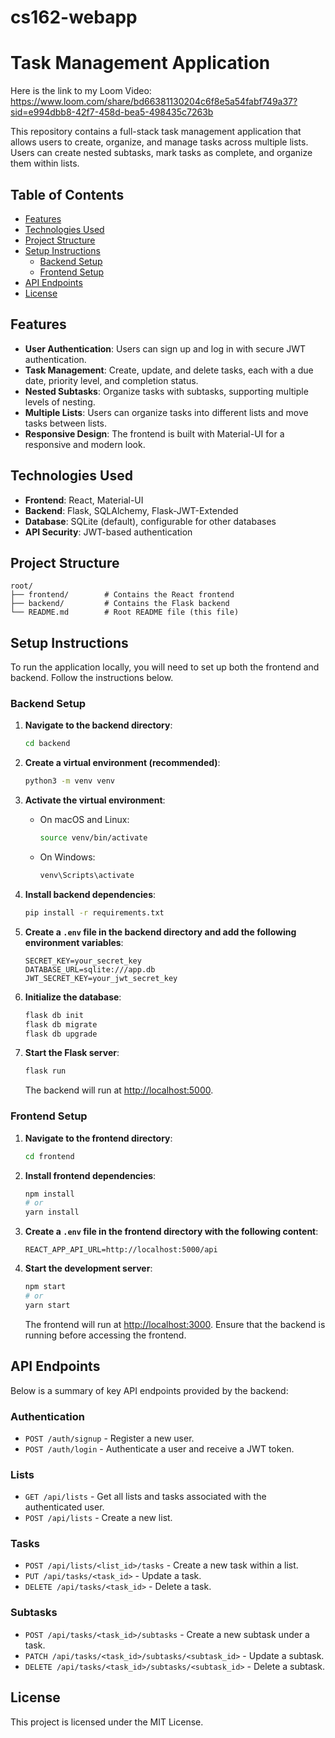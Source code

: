# cs162-webapp
# Task Management Application

Here is the link to my Loom Video: https://www.loom.com/share/bd66381130204c6f8e5a54fabf749a37?sid=e994dbb8-42f7-458d-bea5-498435c7263b

This repository contains a full-stack task management application that allows users to create, organize, and manage tasks across multiple lists. Users can create nested subtasks, mark tasks as complete, and organize them within lists.

## Table of Contents

- [Features](#features)
- [Technologies Used](#technologies-used)
- [Project Structure](#project-structure)
- [Setup Instructions](#setup-instructions)
  - [Backend Setup](#backend-setup)
  - [Frontend Setup](#frontend-setup)
- [API Endpoints](#api-endpoints)
- [License](#license)

## Features

- **User Authentication**: Users can sign up and log in with secure JWT authentication.
- **Task Management**: Create, update, and delete tasks, each with a due date, priority level, and completion status.
- **Nested Subtasks**: Organize tasks with subtasks, supporting multiple levels of nesting.
- **Multiple Lists**: Users can organize tasks into different lists and move tasks between lists.
- **Responsive Design**: The frontend is built with Material-UI for a responsive and modern look.

## Technologies Used

- **Frontend**: React, Material-UI
- **Backend**: Flask, SQLAlchemy, Flask-JWT-Extended
- **Database**: SQLite (default), configurable for other databases
- **API Security**: JWT-based authentication

## Project Structure

```
root/
├── frontend/        # Contains the React frontend
├── backend/         # Contains the Flask backend
└── README.md        # Root README file (this file)
```

## Setup Instructions

To run the application locally, you will need to set up both the frontend and backend. Follow the instructions below.

### Backend Setup

1. **Navigate to the backend directory**:
   ```bash
   cd backend
   ```

2. **Create a virtual environment (recommended)**:
   ```bash
   python3 -m venv venv
   ```

3. **Activate the virtual environment**:
   - On macOS and Linux:
     ```bash
     source venv/bin/activate
     ```
   - On Windows:
     ```bash
     venv\Scripts\activate
     ```

4. **Install backend dependencies**:
   ```bash
   pip install -r requirements.txt
   ```

5. **Create a `.env` file in the backend directory and add the following environment variables**:
   ```plaintext
   SECRET_KEY=your_secret_key
   DATABASE_URL=sqlite:///app.db
   JWT_SECRET_KEY=your_jwt_secret_key
   ```

6. **Initialize the database**:
   ```bash
   flask db init
   flask db migrate
   flask db upgrade
   ```

7. **Start the Flask server**:
   ```bash
   flask run
   ```
   The backend will run at [http://localhost:5000](http://localhost:5000).

### Frontend Setup

1. **Navigate to the frontend directory**:
   ```bash
   cd frontend
   ```

2. **Install frontend dependencies**:
   ```bash
   npm install
   # or
   yarn install
   ```

3. **Create a `.env` file in the frontend directory with the following content**:
   ```plaintext
   REACT_APP_API_URL=http://localhost:5000/api
   ```

4. **Start the development server**:
   ```bash
   npm start
   # or
   yarn start
   ```
   The frontend will run at [http://localhost:3000](http://localhost:3000). Ensure that the backend is running before accessing the frontend.

## API Endpoints

Below is a summary of key API endpoints provided by the backend:

### Authentication
- `POST /auth/signup` - Register a new user.
- `POST /auth/login` - Authenticate a user and receive a JWT token.

### Lists
- `GET /api/lists` - Get all lists and tasks associated with the authenticated user.
- `POST /api/lists` - Create a new list.

### Tasks
- `POST /api/lists/<list_id>/tasks` - Create a new task within a list.
- `PUT /api/tasks/<task_id>` - Update a task.
- `DELETE /api/tasks/<task_id>` - Delete a task.

### Subtasks
- `POST /api/tasks/<task_id>/subtasks` - Create a new subtask under a task.
- `PATCH /api/tasks/<task_id>/subtasks/<subtask_id>` - Update a subtask.
- `DELETE /api/tasks/<task_id>/subtasks/<subtask_id>` - Delete a subtask.

## License

This project is licensed under the MIT License.